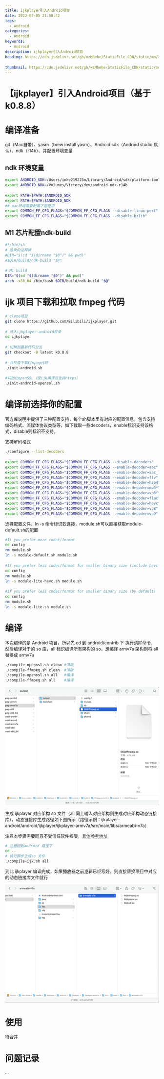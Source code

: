 ```yaml
---
title: ijkplayer引入Android项目
date: 2022-07-05 21:58:42
tags:
  - Android
categories:
  - Android
keywords:
  - Android
description: ijkplayer引入Android项目
headimg: https://cdn.jsdelivr.net/gh/xzMhehe/StaticFile_CDN/static/mo/20220705140819.png

thumbnail: https://cdn.jsdelivr.net/gh/xzMhehe/StaticFile_CDN/static/mo/20220705140819.png
---
```


# 【ijkplayer】引入Android项目（基于k0.8.8）



# 编译准备

git（Mac自带）、yasm（brew install yasm）、Android sdk（Android studio 默认）、ndk（r14b）、并配置环境变量

## ndk 环境变量

```bash
export ANDROID_SDK=/Users/inke219223m/Library/Android/sdk/platform-tools
export ANDROID_NDK=/Volumes/Victory/dev/android-ndk-r14b

export PATH=$PATH:$ANDROID_SDK
export PATH=$PATH:$ANDROID_NDK
## mac环境需要配置下面亮项
export COMMON_FF_CFG_FLAGS="$COMMON_FF_CFG_FLAGS --disable-linux-perf"
export COMMON_FF_CFG_FLAGS="$COMMON_FF_CFG_FLAGS --disable-bzlib"
```



## M1 芯片配置ndk-build

```bash
#!/bin/sh
# 原来的注释掉
#DIR="$(cd "$(dirname "$0")" && pwd)"
#$DIR/build/ndk-build "$@"

# M1 build
DIR="$(cd "$(dirname "$0")" && pwd)"
arch -x86_64 /bin/bash $DIR/build/ndk-build "$@"
```



# ijk 项目下载和拉取 fmpeg 代码

```bash
# clone项目
git clone https://github.com/Bilibili/ijkplayer.git

# 进入ijkplayer-android目录
cd ijkplayer

# 切换到最新代码分支
git checkout -B latest k0.8.8

# 会检查下载ffmpeg代码 
./init-android.sh

#初始化openSSL（使ijk编译后支持https）
./init-android-openssl.sh
```



# 编译前选择你的配置

官方库说明中提供了三种配置支持，每个sh脚本里有对应的配置信息，包含支持编码格式、流媒体协议类型等，如下截取一些decoders，enable标识支持该格式，disable则标识不支持。

支持解码格式

```bash
./configure --list-decoders

export COMMON_FF_CFG_FLAGS="$COMMON_FF_CFG_FLAGS --disable-decoders"
export COMMON_FF_CFG_FLAGS="$COMMON_FF_CFG_FLAGS --enable-decoder=aac"
export COMMON_FF_CFG_FLAGS="$COMMON_FF_CFG_FLAGS --enable-decoder=aac_latm"
export COMMON_FF_CFG_FLAGS="$COMMON_FF_CFG_FLAGS --enable-decoder=flv"
export COMMON_FF_CFG_FLAGS="$COMMON_FF_CFG_FLAGS --enable-decoder=h264"
export COMMON_FF_CFG_FLAGS="$COMMON_FF_CFG_FLAGS --enable-decoder=mp3*"
export COMMON_FF_CFG_FLAGS="$COMMON_FF_CFG_FLAGS --enable-decoder=vp6f"
export COMMON_FF_CFG_FLAGS="$COMMON_FF_CFG_FLAGS --enable-decoder=flac"
export COMMON_FF_CFG_FLAGS="$COMMON_FF_CFG_FLAGS --enable-decoder=hevc"
export COMMON_FF_CFG_FLAGS="$COMMON_FF_CFG_FLAGS --enable-decoder=vp8"
export COMMON_FF_CFG_FLAGS="$COMMON_FF_CFG_FLAGS --enable-decoder=vp9"
```



选择配置文件，ln -s 命令标识软连接，module.sh可以直接获取module-default.sh的配置

```bash
#If you prefer more codec/format
cd config
rm module.sh
ln -s module-default.sh module.sh

#If you prefer less codec/format for smaller binary size (include hevc function)
cd config
rm module.sh
ln -s module-lite-hevc.sh module.sh

#If you prefer less codec/format for smaller binary size (by default)
cd config
rm module.sh
ln -s module-lite.sh module.sh
```



# 编译

本次编译的是 Android 项目，所以先  cd  到  android/contrib 下 执行清除命令，然后编译对于的  so  库，all  标识编译所有架构的  so，想编译 armv7a 架构则将 all 替换成 armv7a

```bash
./compile-openssl.sh clean #清除
./compile-ffmpeg.sh clean  #清除
./compile-openssl.sh all   #编译
./compile-ffmpeg.sh all    #编译
```



<img src="https://raw.githubusercontent.com/xzMhehe/StaticFile_CDN/main/static/mo/20220705175114.png" width="600"/>



生成 ijkplayer 对应架构  so 文件（all 同上输入对应架构则生成对应架构动态链接库），动态链接库生成路径如下图所示（路径示例：ijkplayer-android/android/ijkplayer/ijkplayer-armv7a/src/main/libs/armeabi-v7a）

注意本步骤需要同意不受信任软件权限，[具体参考地址](https://support.apple.com/en-us/HT202491)

```bash
# 注意回到android 路径下
cd ..
# 执行脚步生成so 文件
./compile-ijk.sh all
```



到此 ijkplayer 编译完成，如果播放器之前逻辑已经写好，则直接替换项目中对应的动态链接库文件就行

<img src="https://raw.githubusercontent.com/xzMhehe/StaticFile_CDN/main/static/mo/20220705175436.png" width="600"/>


# 使用
待合并




# 问题记录
...
